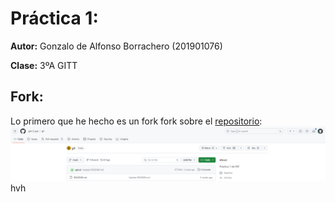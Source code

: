 # Práctica 1:

**Autor:** Gonzalo de Alfonso Borrachero (201901076)

**Clase:** 3ºA GITT

## Fork:
Lo primero que he hecho es un fork fork sobre el [repositorio](https://github.com/gitt-3-pat/p1):
![Fork](assets/fork.png)hvh
